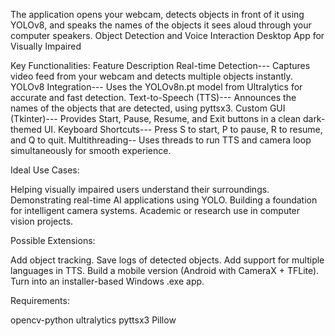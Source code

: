 The application opens your webcam, detects objects in front of it using YOLOv8, and speaks the names of the objects it sees aloud through your computer speakers.
Object Detection and Voice Interaction Desktop App for Visually Impaired

Key Functionalities:
Feature	                          Description
Real-time Detection---	Captures video feed from your webcam and detects multiple objects instantly.
YOLOv8 Integration---	Uses the YOLOv8n.pt model from Ultralytics for accurate and fast detection.
Text-to-Speech (TTS)---	Announces the names of the objects that are detected, using pyttsx3.
Custom GUI (Tkinter)---	Provides Start, Pause, Resume, and Exit buttons in a clean dark-themed UI.
Keyboard Shortcuts---	Press S to start, P to pause, R to resume, and Q to quit.
Multithreading--	Uses threads to run TTS and camera loop simultaneously for smooth experience.

Ideal Use Cases:

Helping visually impaired users understand their surroundings.
Demonstrating real-time AI applications using YOLO.
Building a foundation for intelligent camera systems.
Academic or research use in computer vision projects.


 Possible Extensions:
 
Add object tracking.
Save logs of detected objects.
Add support for multiple languages in TTS.
Build a mobile version (Android with CameraX + TFLite).
Turn into an installer-based Windows .exe app.

Requirements:

opencv-python
ultralytics
pyttsx3
Pillow

